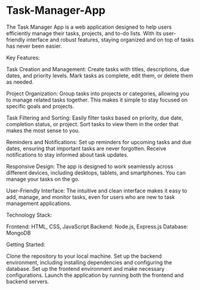 # Task-Manager-App

The Task Manager App is a web application designed to help users efficiently manage their tasks, projects, and to-do lists. With its user-friendly interface and robust features, staying organized and on top of tasks has never been easier.

Key Features:

Task Creation and Management: Create tasks with titles, descriptions, due dates, and priority levels. Mark tasks as complete, edit them, or delete them as needed.

Project Organization: Group tasks into projects or categories, allowing you to manage related tasks together. This makes it simple to stay focused on specific goals and projects.

Task Filtering and Sorting: Easily filter tasks based on priority, due date, completion status, or project. Sort tasks to view them in the order that makes the most sense to you.

Reminders and Notifications: Set up reminders for upcoming tasks and due dates, ensuring that important tasks are never forgotten. Receive notifications to stay informed about task updates.

Responsive Design: The app is designed to work seamlessly across different devices, including desktops, tablets, and smartphones. You can manage your tasks on the go.

User-Friendly Interface: The intuitive and clean interface makes it easy to add, manage, and monitor tasks, even for users who are new to task management applications.

Technology Stack:

Frontend: HTML, CSS, JavaScript
Backend: Node.js, Express.js 
Database: MongoDB

Getting Started:

Clone the repository to your local machine.
Set up the backend environment, including installing dependencies and configuring the database.
Set up the frontend environment and make necessary configurations.
Launch the application by running both the frontend and backend servers.
